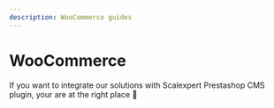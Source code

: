 ```yaml
---
description: WooCommerce guides
---
```


# WooCommerce

If you want to integrate our solutions with Scalexpert Prestashop CMS plugin, your are at the right place :clap:

